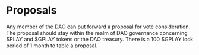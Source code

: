 # Proposals

Any member of the DAO can put forward a proposal for vote consideration. The proposal should stay within the realm of DAO governance concerning $PLAY and $GPLAY tokens or the DAO treasury. There is a 100 $GPLAY lock period of 1 month to table a proposal.
